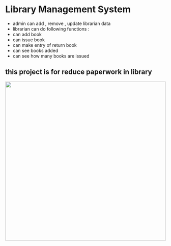 # Library Management System

- admin can add , remove , update librarian data
- librarian can do following functions :
- can add book
- can issue book
- can make entry of return book
- can see books added
- can see how many books are issued 
## this project is for reduce paperwork in library
<IMG SRC=lighthouse.JPG HEIGHT=500 WIDTH=100%>
